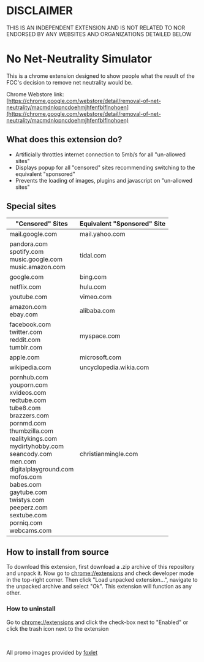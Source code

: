 # DISCLAIMER
THIS IS AN INDEPENDENT EXTENSION AND IS NOT RELATED TO NOR ENDORSED BY ANY WEBSITES AND ORGANIZATIONS DETAILED BELOW

# No Net-Neutrality Simulator

This is a chrome extension designed to show people what the result of the FCC's decision to remove net neutrality would be.

Chrome Webstore link: [https://chrome.google.com/webstore/detail/removal-of-net-neutrality/macmdnlopncdoehmjhfenfblflnohoen](https://chrome.google.com/webstore/detail/removal-of-net-neutrality/macmdnlopncdoehmjhfenfblflnohoen)

## What does this extension do?

- Artificially throttles internet connection to 5mb/s for all "un-allowed sites"
- Displays popup for all "censored" sites recommending switching to the equivalent "sponsored"
- Prevents the loading of images, plugins and javascript on "un-allowed sites"

## Special sites

"Censored" Sites | Equivalent "Sponsored" Site
---------------- | ---------------------------
mail.google.com | mail.yahoo.com
pandora.com</br>spotify.com</br>music.google.com</br>music.amazon.com | tidal.com
google.com | bing.com
netflix.com | hulu.com
youtube.com | vimeo.com
amazon.com</br>ebay.com | alibaba.com
facebook.com</br>twitter.com</br>reddit.com</br>tumblr.com | myspace.com
apple.com | microsoft.com
wikipedia.com | uncyclopedia.wikia.com
pornhub.com</br>youporn.com</br>xvideos.com</br>redtube.com</br>tube8.com</br>brazzers.com</br>pornmd.com</br>thumbzilla.com</br>realitykings.com</br>mydirtyhobby.com</br>seancody.com</br>men.com</br>digitalplayground.com</br>mofos.com</br>babes.com</br>gaytube.com</br>twistys.com</br>peeperz.com</br>sextube.com</br>porniq.com</br>webcams.com | christianmingle.com

## How to install from source

To download this extension, first download a .zip archive of this repository and unpack it.  Now go to [chrome://extensions](chrome://extensions) and check developer mode in the top-right corner.  Then click "Load unpacked extension...", navigate to the unpacked archive and select "Ok".  This extension will function as any other.

### How to uninstall

Go to [chrome://extensions](chrome://extensions) and click the check-box next to "Enabled" or click the trash icon next to the extension

</br>

All promo images provided by [foxlet](https://github.com/foxlet)
